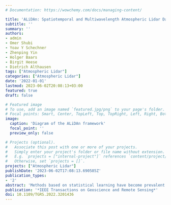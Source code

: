 ```yaml
---
# Documentation: https://wowchemy.com/docs/managing-content/

title: 'ALiDAn: Spatiotemporal and Multiwavelength Atmospheric Lidar Data Augmentation'
subtitle: ''
summary: ''
authors:
- admin
- Omer Shubi
- Yoav Y Schechner
- Zhenping Yin
- Holger Baars
- Birgit Heese
- Dietrich Althausen
tags: ["Atmospheric Lidar"]
categories: ["Atmospheric Lidar"]
date: '2022-01-01'
lastmod: 2023-06-02T20:08:13+03:00
featured: true
draft: false

# Featured image
# To use, add an image named `featured.jpg/png` to your page's folder.
# Focal points: Smart, Center, TopLeft, Top, TopRight, Left, Right, BottomLeft, Bottom, BottomRight.
image:
  caption: 'Diagram of the ALiDAn framework'
  focal_point: ''
  preview_only: false

# Projects (optional).
#   Associate this post with one or more of your projects.
#   Simply enter your project's folder or file name without extension.
#   E.g. `projects = ["internal-project"]` references `content/project/deep-learning/index.md`.
#   Otherwise, set `projects = []`.
projects: ["Atmospheric Lidar"]
publishDate: '2023-06-02T17:08:13.690585Z'
publication_types:
- '2'
abstract: 'Methods based on statistical learning have become prevalent in various signal processing disciplines and have recently gained traction in atmospheric lidar studies. Nonetheless, such methods often require large quantities of annotated or resolved data. Such data are rare and require effort, especially when exploring evolving phenomena. Existing simulators and databases primarily focus on atmospheric vertical profiles. We propose the Atmospheric Lidar Data Augmentation (ALiDAn) framework to fill this gap. ALiDAn serves as an end-to-end generation and augmentation framework of spatiotemporal and multiwavelength resolved lidar simulated data. ALiDAn employs a hybrid approach of physical models, data statistics, and sampling processes. In addition, it takes into account geographical and seasonal characteristics of aerosols and meteorological conditions along with short- and long-term phenomena that affect lidar measurements. This approach can provide diversified data and robust benchmarks to assist in developing and validating new lidar processing algorithms. We demonstrate simulations compatible with a pulsed time-of-flight lidar. Our approach leverages a broader use of existing databases and can inspire similar data augmentation to other types of lidars and active sensors.'
publication: '*IEEE Transactions on Geoscience and Remote Sensing*'
doi: 10.1109/TGRS.2022.3201436
---
```

